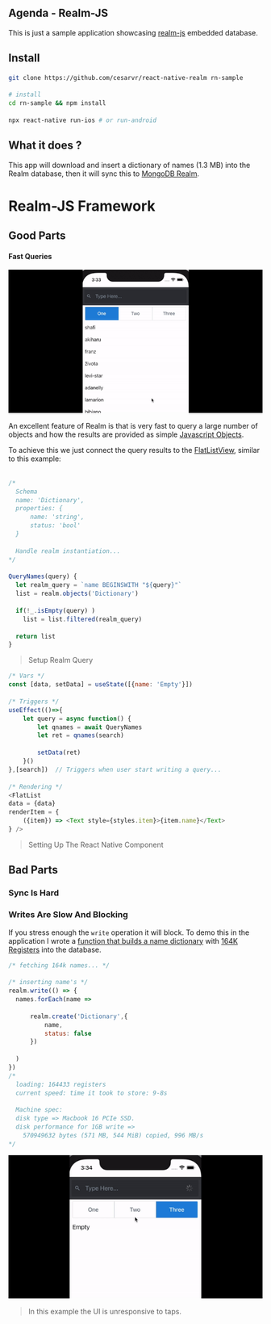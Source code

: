 ## Agenda - Realm-JS

This is just a sample application showcasing [realm-js](https://github.com/realm/realm-js) embedded database.

## Install

```sh
git clone https://github.com/cesarvr/react-native-realm rn-sample

# install
cd rn-sample && npm install

npx react-native run-ios # or run-android
```


## What it does ?

This app will download and insert a dictionary of names (1.3 MB) into the Realm database, then it will sync this to [MongoDB Realm](https://cloud.mongodb.com/).


# Realm-JS Framework

## Good Parts

#### Fast Queries

![](https://github.com/cesarvr/react-native-realm/blob/master/docs/search.gif?raw=true)

An excellent feature of Realm is that is very fast to query a large number of objects and how the results are provided as simple [Javascript Objects](https://developer.mozilla.org/en-US/docs/Learn/JavaScript/Objects/Basics).

To achieve this we just connect the query results to the [FlatListView](https://reactnative.dev/docs/flatlist), similar to this example:

```js

/*
  Schema
  name: 'Dictionary',
  properties: {
      name: 'string',
      status: 'bool'
  }

  Handle realm instantiation...
*/

QueryNames(query) {
  let realm_query = `name BEGINSWITH "${query}"`
  list = realm.objects('Dictionary')

  if(!_.isEmpty(query) )
    list = list.filtered(realm_query)

  return list
}
```
> Setup Realm Query


```js
/* Vars */
const [data, setData] = useState([{name: 'Empty'}])

/* Triggers */
useEffect(()=>{
    let query = async function() {
        let qnames = await QueryNames
        let ret = qnames(search)

        setData(ret)
    }()
},[search])  // Triggers when user start writing a query...

/* Rendering */
<FlatList
data = {data}
renderItem = {
    ({item}) => <Text style={styles.item}>{item.name}</Text>
} />

```
> Setting Up The React Native Component

## Bad Parts

### Sync Is Hard  







### Writes Are Slow And Blocking

If you stress enough the ``write`` operation it will block. To demo this in the application I wrote a [function that builds a name dictionary](https://github.com/cesarvr/react-native-realm/blob/master/lib/Populate.js#L102-L125) with [164K Registers](https://raw.githubusercontent.com/philipperemy/name-dataset/master/names_dataset/first_names.all.txt) into the database.

```js
/* fetching 164k names... */

/* inserting name's */
realm.write(() => {
  names.forEach(name =>

      realm.create('Dictionary',{
          name,
          status: false
      })

  )
})
/*
  loading: 164433 registers
  current speed: time it took to store: 9-8s

  Machine spec:
  disk type => Macbook 16 PCIe SSD.
  disk performance for 1GB write =>
    570949632 bytes (571 MB, 544 MiB) copied, 996 MB/s
*/
```

![](https://github.com/cesarvr/react-native-realm/blob/master/docs/blocking.gif?raw=true)
> In this example the UI is unresponsive to taps.
